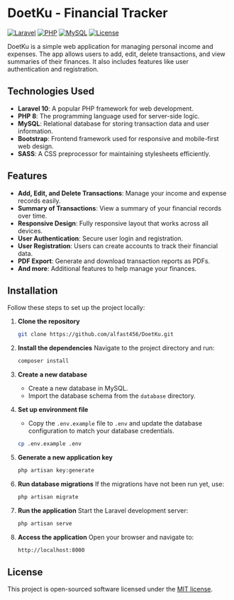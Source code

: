 # DoetKu - Financial Tracker

[![Laravel](https://img.shields.io/badge/Laravel-10-FF2D20?style=flat-square&logo=laravel&logoColor=white)](https://laravel.com/)
[![PHP](https://img.shields.io/badge/PHP-8-777BB4?style=flat-square&logo=php&logoColor=white)](https://www.php.net/)
[![MySQL](https://img.shields.io/badge/MySQL-8.0-4479A1?style=flat-square&logo=mysql&logoColor=white)](https://www.mysql.com/)
[![License](https://img.shields.io/badge/License-MIT-green.svg)](https://opensource.org/licenses/MIT)

DoetKu is a simple web application for managing personal income and expenses. The app allows users to add, edit, delete transactions, and view summaries of their finances. It also includes features like user authentication and registration.

## Technologies Used
- **Laravel 10**: A popular PHP framework for web development.
- **PHP 8**: The programming language used for server-side logic.
- **MySQL**: Relational database for storing transaction data and user information.
- **Bootstrap**: Frontend framework used for responsive and mobile-first web design.
- **SASS**: A CSS preprocessor for maintaining stylesheets efficiently.

## Features
- **Add, Edit, and Delete Transactions**: Manage your income and expense records easily.
- **Summary of Transactions**: View a summary of your financial records over time.
- **Responsive Design**: Fully responsive layout that works across all devices.
- **User Authentication**: Secure user login and registration.
- **User Registration**: Users can create accounts to track their financial data.
- **PDF Export**: Generate and download transaction reports as PDFs.
- **And more**: Additional features to help manage your finances.

## Installation

Follow these steps to set up the project locally:

1. **Clone the repository**
    ```bash
    git clone https://github.com/alfast456/DoetKu.git
    ```

2. **Install the dependencies**
    Navigate to the project directory and run:
    ```bash
    composer install
    ```

3. **Create a new database**
    - Create a new database in MySQL.
    - Import the database schema from the `database` directory.

4. **Set up environment file**
    - Copy the `.env.example` file to `.env` and update the database configuration to match your database credentials.
    ```bash
    cp .env.example .env
    ```

5. **Generate a new application key**
    ```bash
    php artisan key:generate
    ```

6. **Run database migrations**
    If the migrations have not been run yet, use:
    ```bash
    php artisan migrate
    ```

7. **Run the application**
    Start the Laravel development server:
    ```bash
    php artisan serve
    ```

8. **Access the application**
    Open your browser and navigate to:
    ```bash
    http://localhost:8000
    ```

## License

This project is open-sourced software licensed under the [MIT license](https://opensource.org/licenses/MIT).
